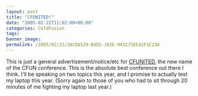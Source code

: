 ```yaml
---
layout: post
title: "CFUNITED!"
date: "2005-02-22T11:02:00+06:00"
categories: ColdFusion 
tags: 
banner_image: 
permalink: /2005/02/22/3ACD8529-B4D1-182E-941C75EE42F1C23A
---
```


This is just a general advertisement/notice/etc for <a href="http://www.cfunited.org/">CFUNITED</a>, the new name of the CFUN conference. This is the absolute best conference out there I think. I'll be speaking on two topics this year, and I promise to actually test my laptop this year. (Sorry again to those of you who had to sit through 20 minutes of me fighting my laptop last year.)